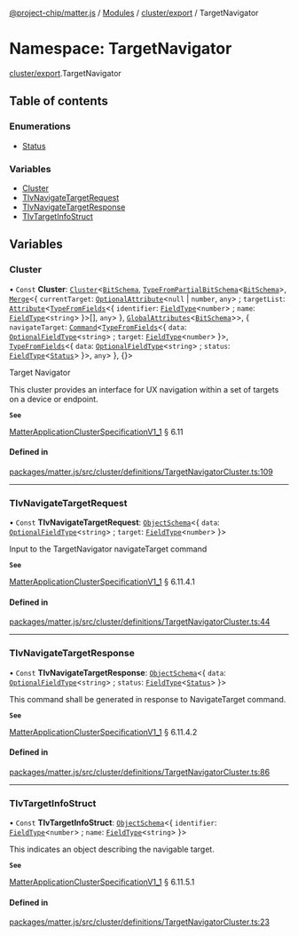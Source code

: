 [@project-chip/matter.js](../README.md) / [Modules](../modules.md) / [cluster/export](cluster_export.md) / TargetNavigator

# Namespace: TargetNavigator

[cluster/export](cluster_export.md).TargetNavigator

## Table of contents

### Enumerations

- [Status](../enums/cluster_export.TargetNavigator.Status.md)

### Variables

- [Cluster](cluster_export.TargetNavigator.md#cluster)
- [TlvNavigateTargetRequest](cluster_export.TargetNavigator.md#tlvnavigatetargetrequest)
- [TlvNavigateTargetResponse](cluster_export.TargetNavigator.md#tlvnavigatetargetresponse)
- [TlvTargetInfoStruct](cluster_export.TargetNavigator.md#tlvtargetinfostruct)

## Variables

### Cluster

• `Const` **Cluster**: [`Cluster`](cluster_export.md#cluster)<[`BitSchema`](schema_export.md#bitschema), [`TypeFromPartialBitSchema`](schema_export.md#typefrompartialbitschema)<[`BitSchema`](schema_export.md#bitschema)\>, [`Merge`](util_export.md#merge)<{ `currentTarget`: [`OptionalAttribute`](cluster_export.md#optionalattribute)<``null`` \| `number`, `any`\> ; `targetList`: [`Attribute`](cluster_export.md#attribute)<[`TypeFromFields`](tlv_export.md#typefromfields)<{ `identifier`: [`FieldType`](../interfaces/tlv_export.FieldType.md)<`number`\> ; `name`: [`FieldType`](../interfaces/tlv_export.FieldType.md)<`string`\>  }\>[], `any`\>  }, [`GlobalAttributes`](cluster_export.md#globalattributes-1)<[`BitSchema`](schema_export.md#bitschema)\>\>, { `navigateTarget`: [`Command`](cluster_export.md#command)<[`TypeFromFields`](tlv_export.md#typefromfields)<{ `data`: [`OptionalFieldType`](../interfaces/tlv_export.OptionalFieldType.md)<`string`\> ; `target`: [`FieldType`](../interfaces/tlv_export.FieldType.md)<`number`\>  }\>, [`TypeFromFields`](tlv_export.md#typefromfields)<{ `data`: [`OptionalFieldType`](../interfaces/tlv_export.OptionalFieldType.md)<`string`\> ; `status`: [`FieldType`](../interfaces/tlv_export.FieldType.md)<[`Status`](../enums/cluster_export.TargetNavigator.Status.md)\>  }\>, `any`\>  }, {}\>

Target Navigator

This cluster provides an interface for UX navigation within a set of targets on a device or endpoint.

**`See`**

[MatterApplicationClusterSpecificationV1_1](../interfaces/spec_export.MatterApplicationClusterSpecificationV1_1.md) § 6.11

#### Defined in

[packages/matter.js/src/cluster/definitions/TargetNavigatorCluster.ts:109](https://github.com/project-chip/matter.js/blob/16d5b0d/packages/matter.js/src/cluster/definitions/TargetNavigatorCluster.ts#L109)

___

### TlvNavigateTargetRequest

• `Const` **TlvNavigateTargetRequest**: [`ObjectSchema`](../classes/tlv_export.ObjectSchema.md)<{ `data`: [`OptionalFieldType`](../interfaces/tlv_export.OptionalFieldType.md)<`string`\> ; `target`: [`FieldType`](../interfaces/tlv_export.FieldType.md)<`number`\>  }\>

Input to the TargetNavigator navigateTarget command

**`See`**

[MatterApplicationClusterSpecificationV1_1](../interfaces/spec_export.MatterApplicationClusterSpecificationV1_1.md) § 6.11.4.1

#### Defined in

[packages/matter.js/src/cluster/definitions/TargetNavigatorCluster.ts:44](https://github.com/project-chip/matter.js/blob/16d5b0d/packages/matter.js/src/cluster/definitions/TargetNavigatorCluster.ts#L44)

___

### TlvNavigateTargetResponse

• `Const` **TlvNavigateTargetResponse**: [`ObjectSchema`](../classes/tlv_export.ObjectSchema.md)<{ `data`: [`OptionalFieldType`](../interfaces/tlv_export.OptionalFieldType.md)<`string`\> ; `status`: [`FieldType`](../interfaces/tlv_export.FieldType.md)<[`Status`](../enums/cluster_export.TargetNavigator.Status.md)\>  }\>

This command shall be generated in response to NavigateTarget command.

**`See`**

[MatterApplicationClusterSpecificationV1_1](../interfaces/spec_export.MatterApplicationClusterSpecificationV1_1.md) § 6.11.4.2

#### Defined in

[packages/matter.js/src/cluster/definitions/TargetNavigatorCluster.ts:86](https://github.com/project-chip/matter.js/blob/16d5b0d/packages/matter.js/src/cluster/definitions/TargetNavigatorCluster.ts#L86)

___

### TlvTargetInfoStruct

• `Const` **TlvTargetInfoStruct**: [`ObjectSchema`](../classes/tlv_export.ObjectSchema.md)<{ `identifier`: [`FieldType`](../interfaces/tlv_export.FieldType.md)<`number`\> ; `name`: [`FieldType`](../interfaces/tlv_export.FieldType.md)<`string`\>  }\>

This indicates an object describing the navigable target.

**`See`**

[MatterApplicationClusterSpecificationV1_1](../interfaces/spec_export.MatterApplicationClusterSpecificationV1_1.md) § 6.11.5.1

#### Defined in

[packages/matter.js/src/cluster/definitions/TargetNavigatorCluster.ts:23](https://github.com/project-chip/matter.js/blob/16d5b0d/packages/matter.js/src/cluster/definitions/TargetNavigatorCluster.ts#L23)
